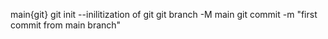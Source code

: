 main{git}
git init --inilitization of git
git branch -M main
git commit -m "first commit from main branch"
